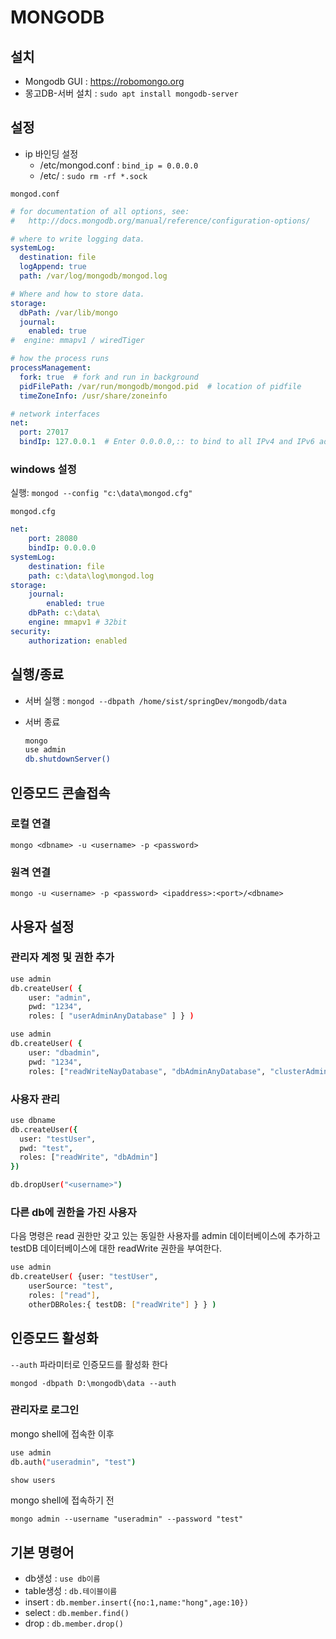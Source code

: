 # MONGODB

## 설치

- Mongodb GUI : <https://robomongo.org>
- 몽고DB-서버 설치 : `sudo apt install mongodb-server`

## 설정

- ip 바인딩 설정
  - /etc/mongod.conf : `bind_ip = 0.0.0.0`
  - /etc/ : `sudo rm -rf *.sock`

`mongod.conf`

```yml
# for documentation of all options, see:
#   http://docs.mongodb.org/manual/reference/configuration-options/

# where to write logging data.
systemLog:
  destination: file
  logAppend: true
  path: /var/log/mongodb/mongod.log

# Where and how to store data.
storage:
  dbPath: /var/lib/mongo
  journal:
    enabled: true
#  engine: mmapv1 / wiredTiger

# how the process runs
processManagement:
  fork: true  # fork and run in background
  pidFilePath: /var/run/mongodb/mongod.pid  # location of pidfile
  timeZoneInfo: /usr/share/zoneinfo

# network interfaces
net:
  port: 27017
  bindIp: 127.0.0.1  # Enter 0.0.0.0,:: to bind to all IPv4 and IPv6 addresses or, alternatively, use the net.bindIpAll setting.
```

### windows 설정

실행: `mongod --config "c:\data\mongod.cfg"`

`mongod.cfg`

```yml
net:
    port: 28080
    bindIp: 0.0.0.0
systemLog:
    destination: file
    path: c:\data\log\mongod.log
storage:
    journal:
        enabled: true
    dbPath: c:\data\
    engine: mmapv1 # 32bit
security:
    authorization: enabled
```

## 실행/종료

- 서버 실행 : `mongod --dbpath /home/sist/springDev/mongodb/data`
- 서버 종료

  ```sh
  mongo
  use admin
  db.shutdownServer()
  ```

## 인증모드 콘솔접속

### 로컬 연결

`mongo <dbname> -u <username> -p <password>`

### 원격 연결

`mongo -u <username> -p <password> <ipaddress>:<port>/<dbname>`

## 사용자 설정

### 관리자 계정 및 권한 추가

```sh
use admin
db.createUser( {
    user: "admin",
    pwd: "1234",
    roles: [ "userAdminAnyDatabase" ] } )

use admin
db.createUser( {
    user: "dbadmin",
    pwd: "1234",
    roles: ["readWriteNayDatabase", "dbAdminAnyDatabase", "clusterAdmin"] } )
```

### 사용자 관리

```sh
use dbname
db.createUser({
  user: "testUser",
  pwd: "test",
  roles: ["readWrite", "dbAdmin"]
})

db.dropUser("<username>")
```

### 다른 db에 권한을 가진 사용자

다음 명령은 read 권한만 갖고 있는 동일한 사용자를 admin 데이터베이스에 추가하고 testDB 데이터베이스에 대한 readWrite 권한을 부여한다.

```sh
use admin
db.createUser( {user: "testUser",
    userSource: "test",
    roles: ["read"],
    otherDBRoles:{ testDB: ["readWrite"] } } )
```

## 인증모드 활성화

`--auth` 파라미터로 인증모드를 활성화 한다

`mongod -dbpath D:\mongodb\data --auth`

### 관리자로 로그인

mongo shell에 접속한 이후

```sh
use admin
db.auth("useradmin", "test")

show users
```

mongo shell에 접속하기 전

`mongo admin --username "useradmin" --password "test"`

## 기본 명령어

- db생성 : `use db이름`
- table생성 : `db.테이블이름`
- insert : `db.member.insert({no:1,name:"hong",age:10})`
- select : `db.member.find()`
- drop : `db.member.drop()`
